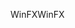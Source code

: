 <span data-ttu-id="640be-101">WinFX</span><span class="sxs-lookup"><span data-stu-id="640be-101">WinFX</span></span>